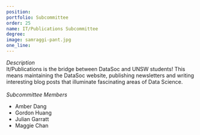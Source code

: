 ```yaml
---
position: 
portfolio: Subcommittee
order: 25
name: IT/Publications Subcommittee
degree: 
image: samraggi-pant.jpg
one_line:
---
```

*Description*
<br>
It/Publications is the bridge between DataSoc and UNSW students! This means maintaining the DataSoc website, publishing newsletters and
writing interesting blog posts that illuminate fascinating areas of Data Science.
<br><br>
*Subcommittee Members*
<br>
* Amber Dang
* Gordon Huang
* Julian Garratt
* Maggie Chan
<br><br>